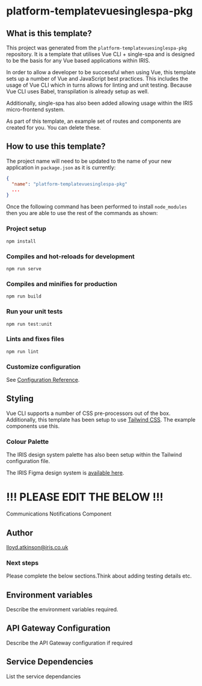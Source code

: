 # platform-templatevuesinglespa-pkg

## What is this template?

This project was generated from the `platform-templatevuesinglespa-pkg` repository. It is a template that utilises Vue CLI + single-spa and is designed to be the basis for any Vue based applications within IRIS.

In order to allow a developer to be successful when using Vue, this template sets up a number of Vue and JavaScript best practices. This includes the usage of Vue CLI which in turns allows for linting and unit testing. Because Vue CLI uses Babel, transpilation is already setup as well.

Additionally, single-spa has also been added allowing usage within the IRIS micro-frontend system.

As part of this template, an example set of routes and components are created for you. You can delete these.

## How to use this template?

The project name will need to be updated to the name of your new application in `package.json` as it is currently:

```json
{
  "name": "platform-templatevuesinglespa-pkg"
  ...
}
```

Once the following command has been performed to install `node_modules` then you are able to use the rest of the commands as shown:

### Project setup

```
npm install
```

### Compiles and hot-reloads for development
```
npm run serve
```

### Compiles and minifies for production
```
npm run build
```

### Run your unit tests
```
npm run test:unit
```

### Lints and fixes files
```
npm run lint
```

### Customize configuration
See [Configuration Reference](https://cli.vuejs.org/config/).

## Styling

Vue CLI supports a number of CSS pre-processors out of the box. Additionally, this template has been setup to use [Tailwind CSS](https://tailwindcss.com/). The example components use this.

### Colour Palette

The IRIS design system palette has also been setup within the Tailwind configuration file.

The IRIS Figma design system is [available here](https://www.figma.com/file/InVkMn8AL9r3hCceiNMUWh/IRIS-Elements-UI-Kit?node-id=78%3A19).

# !!! PLEASE EDIT THE BELOW !!!

Communications Notifications Component

## Author

lloyd.atkinson@iris.co.uk

### Next steps

Please complete the below sections.Think about adding testing details etc.

## Environment variables

Describe the environment variables required.

## API Gateway Configuration

Describe the API Gateway configuration if required

## Service Dependencies

List the service dependancies

